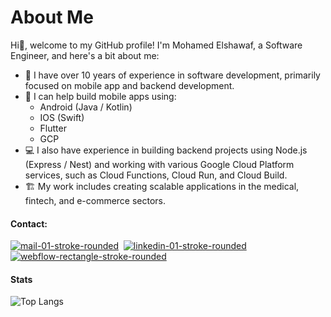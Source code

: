 # About Me

Hi👋, welcome to my GitHub profile! I'm Mohamed Elshawaf, a Software Engineer, and here's a bit about me:

- 🧔 I have over 10 years of experience in software development, primarily focused on mobile app and backend development.
- 📱 I can help build mobile apps using:
   - Android (Java / Kotlin)
   - IOS (Swift)
   - Flutter
   - GCP
- 💻 I also have experience in building backend projects using Node.js (Express / Nest) and working with various Google Cloud Platform services, such as Cloud Functions, Cloud Run, and Cloud Build.
- 🏗️ My work includes creating scalable applications in the medical, fintech, and e-commerce sectors.
  
 #### Contact: 
[![mail-01-stroke-rounded](https://github.com/shawaf/shawaf/assets/6817107/aab05249-52a5-4646-bb6b-c6449afb3d40)](mailto:mohamed.elshawaf.1@gmail.com)&nbsp;&nbsp;[![linkedin-01-stroke-rounded](https://github.com/shawaf/shawaf/assets/6817107/d71c1376-469a-44b7-b067-535ab76a96f5)](https://www.linkedin.com/in/melshawaf/)&nbsp;&nbsp;[![webflow-rectangle-stroke-rounded](https://github.com/shawaf/shawaf/assets/6817107/03e0be00-9b04-42d0-8a97-fe3febdabc35)](https://www.shawaf.me/)

#### Stats

![Top Langs](https://github-readme-stats.vercel.app/api/top-langs/?username=shawaf&layout=compact)




